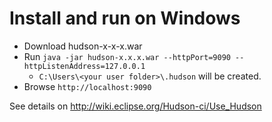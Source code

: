 # Install and run on Windows

* Download hudson-x-x-x.war
* Run `java -jar hudson-x.x.x.war --httpPort=9090 --httpListenAddress=127.0.0.1`
  * `C:\Users\<your user folder>\.hudson` will be created.
* Browse `http://localhost:9090`

See details on <http://wiki.eclipse.org/Hudson-ci/Use_Hudson>